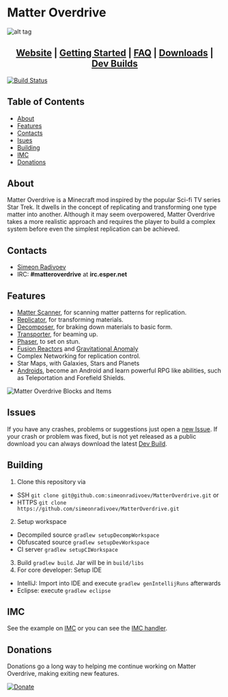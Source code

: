 # Matter Overdrive
![alt tag](https://raw.githubusercontent.com/simeonradivoev/MatterOverdrive/master/MatterOverdriveLogo.png)

<h2 align="center">
<a href='http://simeonradivoev.com/Mods/MatterOverdrive/'>Website</a> | 
<a href='http://simeonradivoev.com/Mods/MatterOverdrive/category/gettingstarted/'>Getting Started</a> |
<a href='http://simeonradivoev.com/Mods/MatterOverdrive/category/faq/'>FAQ</a> | 
<a href='http://simeonradivoev.com/Mods/MatterOverdrive/download_category/downloads/'>Downloads</a> | 
<a href='http://simeonradivoev.com/Mods/MatterOverdrive/builds/'>Dev Builds</a>
</h2>

[![Build Status](https://travis-ci.org/simeonradivoev/MatterOverdrive.svg?branch=1.8.9)](https://travis-ci.org/simeonradivoev/MatterOverdrive)

## Table of Contents
* [About](#about)
* [Features](#features)
* [Contacts](#contacts)
* [Isues](#issues)
* [Building](#building)
* [IMC](#imc)
* [Donations](#donations)

## About
Matter Overdrive is a Minecraft mod inspired by the popular Sci-fi TV series Star Trek. It dwells in the concept of replicating and transforming one type matter into another.
Although it may seem overpowered, Matter Overdrive takes a more realistic approach and requires the player to build a complex system before even the simplest replication can be achieved.

## Contacts
* [Simeon Radivoev](simeonradivoev@gmail.com)
* IRC: **#matteroverdrive** at **irc.esper.net**

## Features
* [Matter Scanner](http://simeonradivoev.com/Mods/MatterOverdrive/items/matter_scanner/), for scanning matter patterns for replication.
* [Replicator](http://simeonradivoev.com/Mods/MatterOverdrive/items/replicator/), for transforming materials.
* [Decomposer](http://simeonradivoev.com/Mods/MatterOverdrive/items/decomposer/), for braking down materials to basic form.
* [Transporter](http://simeonradivoev.com/Mods/MatterOverdrive/items/transporter/), for beaming up.
* [Phaser](http://simeonradivoev.com/Mods/MatterOverdrive/items/phaser/), to set on stun.
* [Fusion Reactors](http://simeonradivoev.com/Mods/MatterOverdrive/fusion-reactor/) and [Gravitational Anomaly](http://simeonradivoev.com/Mods/MatterOverdrive/items/gravitational_anomaly/)
* Complex Networking for replication control.
* Star Maps, with Galaxies, Stars and Planets
* [Androids](http://simeonradivoev.com/Mods/MatterOverdrive/android-guide/), become an Android and learn powerful RPG like abilities, such as Teleportation and Forefield Shields.


![Matter Overdrive Blocks and Items](http://simeonradivoev.com/Mods/MatterOverdrive/wp-content/uploads/2015/05/main_screenshot.png)

## Issues
If you have any crashes, problems or suggestions just open a [new Issue](https://github.com/simeonradivoev/MatterOverdrive/issues/new).
If your crash or problem was fixed, but is not yet released as a public download you can always download the latest [Dev Build](http://simeonradivoev.com/Mods/MatterOverdrive/builds/).

## Building
1. Clone this repository via 
  - SSH `git clone git@github.com:simeonradivoev/MatterOverdrive.git` or 
  - HTTPS `git clone https://github.com/simeonradivoev/MatterOverdrive.git`
2. Setup workspace 
  - Decompiled source `gradlew setupDecompWorkspace`
  - Obfuscated source `gradlew setupDevWorkspace`
  - CI server `gradlew setupCIWorkspace`
3. Build `gradlew build`. Jar will be in `build/libs`
4. For core developer: Setup IDE
  - IntelliJ: Import into IDE and execute `gradlew genIntellijRuns` afterwards
  - Eclipse: execute `gradlew eclipse`
  
## IMC
See the example on [IMC](https://github.com/simeonradivoev/MatterOverdrive/blob/master/src/main/java/matteroverdrive/api/IMC.java) or you can see the [IMC handler](https://github.com/simeonradivoev/MatterOverdrive/blob/master/src/main/java/matteroverdrive/imc/MOIMCHandler.java).

## Donations
Donations go a long way to helping me continue working on Matter Overdrive, making exiting new features.

[![Donate](http://simeonradivoev.com/Mods/MatterOverdrive/wp-content/uploads/2015/06/paypal1.png)](https://www.paypal.com/cgi-bin/webscr?cmd=_s-xclick&hosted_button_id=KGKJSVXZQXWXS)

